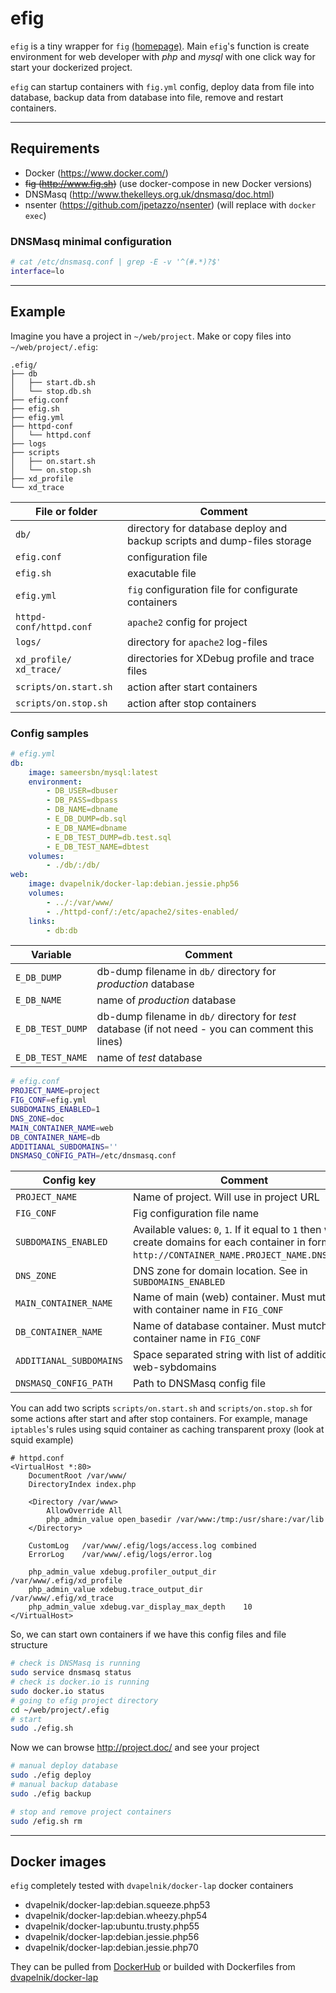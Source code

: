 # efig

`efig` is a tiny wrapper for `fig` [(homepage)](http://www.fig.sh). Main `efig`'s function is create environment for web developer with *php* and *mysql* with one click way for start your dockerized project.

`efig` can startup containers with `fig.yml` config, deploy data from file into database, backup data from database into file, remove and restart containers.

---------------------

## Requirements

* Docker (https://www.docker.com/)
* ~~fig (http://www.fig.sh)~~ (use docker-compose in new Docker versions)
* DNSMasq (http://www.thekelleys.org.uk/dnsmasq/doc.html)
* nsenter (https://github.com/jpetazzo/nsenter) (will replace with `docker exec`)

### DNSMasq minimal configuration

```bash
# cat /etc/dnsmasq.conf | grep -E -v '^(#.*)?$'
interface=lo
```

---------------------

## Example

Imagine you have a project in `~/web/project`. Make or copy files into `~/web/project/.efig`:
```
.efig/
├── db
│   ├── start.db.sh
│   └── stop.db.sh
├── efig.conf
├── efig.sh
├── efig.yml
├── httpd-conf
│   └── httpd.conf
├── logs
├── scripts
│   ├── on.start.sh
│   └── on.stop.sh
├── xd_profile
└── xd_trace
```
File or folder | Comment
----------------|----------------
`db/` | directory for database deploy and backup scripts and dump-files storage
`efig.conf` | configuration file
`efig.sh` | exacutable file
`efig.yml` | `fig` configuration file for configurate containers
`httpd-conf/httpd.conf` | `apache2` config for project
`logs/` | directory for `apache2` log-files
`xd_profile/` `xd_trace/` | directories for XDebug profile and trace files
`scripts/on.start.sh` | action after start containers
`scripts/on.stop.sh` | action after stop containers

### Config samples
```yml
# efig.yml
db:
    image: sameersbn/mysql:latest
    environment:
        - DB_USER=dbuser
        - DB_PASS=dbpass
        - DB_NAME=dbname
        - E_DB_DUMP=db.sql
        - E_DB_NAME=dbname
        - E_DB_TEST_DUMP=db.test.sql
        - E_DB_TEST_NAME=dbtest
    volumes:
        - ./db/:/db/
web:
    image: dvapelnik/docker-lap:debian.jessie.php56
    volumes:
        - ../:/var/www/
        - ./httpd-conf/:/etc/apache2/sites-enabled/
    links:
        - db:db
```
Variable | Comment
------------|-------------
`E_DB_DUMP` | db-dump filename in `db/` directory for *production* database
`E_DB_NAME` | name of *production* database
`E_DB_TEST_DUMP` | db-dump filename in `db/` directory for *test* database (if not need - you can comment this lines)
`E_DB_TEST_NAME` | name of *test* database


```bash
# efig.conf
PROJECT_NAME=project
FIG_CONF=efig.yml
SUBDOMAINS_ENABLED=1
DNS_ZONE=doc
MAIN_CONTAINER_NAME=web
DB_CONTAINER_NAME=db
ADDITIANAL_SUBDOMAINS=''
DNSMASQ_CONFIG_PATH=/etc/dnsmasq.conf
```

Config key | Comment
-----------|---------
`PROJECT_NAME` | Name of project. Will use in project URL
`FIG_CONF` | Fig configuration file name
`SUBDOMAINS_ENABLED` | Available values: `0`, `1`. If it equal to `1` then will create domains for each container in format: `http://CONTAINER_NAME.PROJECT_NAME.DNS_ZONE`. 
`DNS_ZONE` | DNS zone for domain location. See in `SUBDOMAINS_ENABLED`
`MAIN_CONTAINER_NAME` | Name of main (web) container. Must mutch with container name in `FIG_CONF`
`DB_CONTAINER_NAME` | Name of database container. Must mutch with container name in `FIG_CONF`
`ADDITIANAL_SUBDOMAINS` | Space separated string with list of additional web-sybdomains
`DNSMASQ_CONFIG_PATH` | Path to DNSMasq config file

You can add two scripts `scripts/on.start.sh` and `scripts/on.stop.sh` for some actions after start and after stop containers. For example, manage `iptables`'s rules using squid container as caching transparent proxy (look at squid example)

```apacheconf
# httpd.conf
<VirtualHost *:80>
    DocumentRoot /var/www/
    DirectoryIndex index.php

    <Directory /var/www>
        AllowOverride All
        php_admin_value open_basedir /var/www:/tmp:/usr/share:/var/lib
    </Directory>

    CustomLog   /var/www/.efig/logs/access.log combined
    ErrorLog    /var/www/.efig/logs/error.log

    php_admin_value xdebug.profiler_output_dir  /var/www/.efig/xd_profile
    php_admin_value xdebug.trace_output_dir     /var/www/.efig/xd_trace
    php_admin_value xdebug.var_display_max_depth    10
</VirtualHost>
```
So, we can start own containers if we have this config files and file structure

```bash
# check is DNSMasq is running
sudo service dnsmasq status
# check is docker.io is running
sudo docker.io status
# going to efig project directory
cd ~/web/project/.efig
# start 
sudo ./efig.sh
```
Now we can browse http://project.doc/ and see your project
```bash
# manual deploy database
sudo ./efig deploy
# manual backup database
sudo ./efig backup
```
```bash
# stop and remove project containers
sudo /efig.sh rm
```

--------------------------

## Docker images

`efig` completely tested with `dvapelnik/docker-lap` docker containers 

* dvapelnik/docker-lap:debian.squeeze.php53
* dvapelnik/docker-lap:debian.wheezy.php54
* dvapelnik/docker-lap:ubuntu.trusty.php55
* dvapelnik/docker-lap:debian.jessie.php56
* dvapelnik/docker-lap:debian.jessie.php70

They can be pulled from [DockerHub](https://registry.hub.docker.com/u/dvapelnik/docker-lap/) or builded with Dockerfiles from [dvapelnik/docker-lap](https://github.com/dvapelnik/docker-lap)